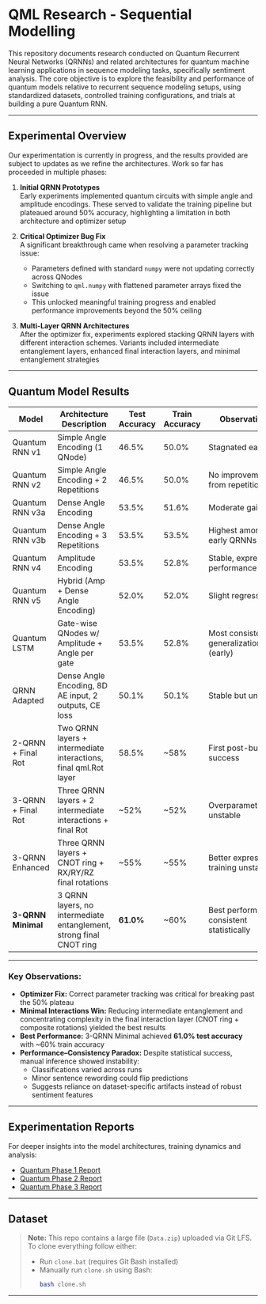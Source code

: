# QML Research - Sequential Modelling

This repository documents research conducted on Quantum Recurrent Neural Networks (QRNNs) and related architectures for quantum machine learning applications in sequence modeling tasks, specifically sentiment analysis. The core objective is to explore the feasibility and performance of quantum models relative to recurrent sequence modeling setups, using standardized datasets, controlled training configurations, and trials at building a pure Quantum RNN.

---

## Experimental Overview

Our experimentation is currently in progress, and the results provided are subject to updates as we refine the architectures. Work so far has proceeded in multiple phases:

1. **Initial QRNN Prototypes**  
   Early experiments implemented quantum circuits with simple angle and amplitude encodings. These served to validate the training pipeline but plateaued around 50% accuracy, highlighting a limitation in both architecture and optimizer setup

2. **Critical Optimizer Bug Fix**  
   A significant breakthrough came when resolving a parameter tracking issue:
   - Parameters defined with standard `numpy` were not updating correctly across QNodes  
   - Switching to `qml.numpy` with flattened parameter arrays fixed the issue  
   - This unlocked meaningful training progress and enabled performance improvements beyond the 50% ceiling

3. **Multi-Layer QRNN Architectures**  
   After the optimizer fix, experiments explored stacking QRNN layers with different interaction schemes. Variants included intermediate entanglement layers, enhanced final interaction layers, and minimal entanglement strategies  

---

## Quantum Model Results 

|       Model        |             Architecture Description                               | Test Accuracy | Train Accuracy |      Observations                        |
|--------------------|--------------------------------------------------------------------|---------------|----------------|------------------------------------------|
| Quantum RNN v1     | Simple Angle Encoding (1 QNode)                                    |     46.5%     |     50.0%      | Stagnated early                          |
| Quantum RNN v2     | Simple Angle Encoding + 2 Repetitions                              |     46.5%     |     50.0%      | No improvement from repetition           |
| Quantum RNN v3a    | Dense Angle Encoding                                               |     53.5%     |     51.6%      | Moderate gain                            | 
| Quantum RNN v3b    | Dense Angle Encoding + 3 Repetitions                               |     53.5%     |     53.5%      | Highest among early QRNNs                |
| Quantum RNN v4     | Amplitude Encoding                                                 |     53.5%     |     52.8%      | Stable, expressive performance           |
| Quantum RNN v5     | Hybrid (Amp + Dense Angle Encoding)                                |     52.0%     |     52.0%      | Slight regression                        |
| Quantum LSTM       | Gate-wise QNodes w/ Amplitude + Angle per gate                     |     53.5%     |     52.8%      | Most consistent generalization (early)   |
| QRNN Adapted       | Dense Angle Encoding, 8D AE input, 2 outputs, CE loss              |     50.1%     |     50.1%      | Stable but underfit                      |
| 2-QRNN + Final Rot | Two QRNN layers + intermediate interactions, final qml.Rot layer   |     58.5%     |     ~58%       | First post-bug-fix success               |
| 3-QRNN + Final Rot | Three QRNN layers + 2 intermediate interactions + final Rot        |     ~52%      |     ~52%       | Overparameterized, unstable              |
| 3-QRNN Enhanced    | Three QRNN layers + CNOT ring + RX/RY/RZ final rotations           |     ~55%      |     ~55%       | Better expressivity, training unstable   |
| **3-QRNN Minimal** | 3 QRNN layers, no intermediate entanglement, strong final CNOT ring|   **61.0%**   |     ~60%       | Best performing, consistent statistically|

---

### Key Observations:

- **Optimizer Fix:** Correct parameter tracking was critical for breaking past the 50% plateau  
- **Minimal Interactions Win:** Reducing intermediate entanglement and concentrating complexity in the final interaction layer (CNOT ring + composite rotations) yielded the best results 
- **Best Performance:** 3-QRNN Minimal achieved **61.0% test accuracy** with ~60% train accuracy  
- **Performance–Consistency Paradox:** Despite statistical success, manual inference showed instability:
  - Classifications varied across runs  
  - Minor sentence rewording could flip predictions  
  - Suggests reliance on dataset-specific artifacts instead of robust sentiment features  

---

## Experimentation Reports

For deeper insights into the model architectures, training dynamics and analysis:

- [Quantum Phase 1 Report](./Reports/Quantum/Quantum_Report_1.pdf)
- [Quantum Phase 2 Report](./Reports/Quantum/Quantum_Report_2.pdf)
- [Quantum Phase 3 Report](./Reports/Quantum/Quantum_Report_3.pdf)

---

## Dataset

> **Note:** This repo contains a large file (`Data.zip`) uploaded via Git LFS.  
> To clone everything follow either:  
> - Run `clone.bat` (requires Git Bash installed)  
> - Manually run `clone.sh` using Bash:  
>   ```bash
>   bash clone.sh
>   ```

---
